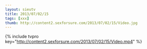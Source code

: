 ```yaml
--- 
layout: sieutv
title: 2013/07/02/15
tags: [xxx]
thumb: http://content2.sexforsure.com/2013/07/02/15/Video.jpg
---
```

{% include tvpro key="http://content2.sexforsure.com/2013/07/02/15/Video.mp4" %} 
